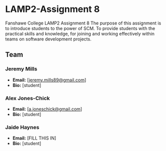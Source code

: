 LAMP2-Assignment 8
==================

Fanshawe College LAMP2 Assignment 8
The purpose of this assignment is to introduce students to the power of SCM. 
To provide students with the practical skills and knowledge, for joining and 
working effectively within teams on software development projects.


## Team
### Jeremy Mills

* **Email:** [jeremy.mills89@gmail.com]
* **Bio:** [student]

### Alex Jones-Chick
* **Email:** [a.joneschick@gmail.com]
* **Bio:** [student]

### Jaide Haynes
* **Email:** [FILL THIS IN]
* **Bio:** [student]
